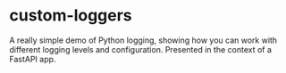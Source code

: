 custom-loggers
==============

A really simple demo of Python logging, showing how you can work with different logging levels and configuration. Presented in the context of a FastAPI app.

